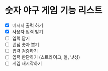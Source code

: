 # 숫자 야구 게임 기능 리스트

- [x] 메시지 출력 하기
- [x] 사용자 입력 받기
- [ ] 입력 닫기
- [ ] 랜덤 숫자 뽑기
- [ ] 입력 검증하기
- [ ] 입력 판단하기 (스트라이크, 볼, 낫싱)
- [ ] 게임 재시작하기
